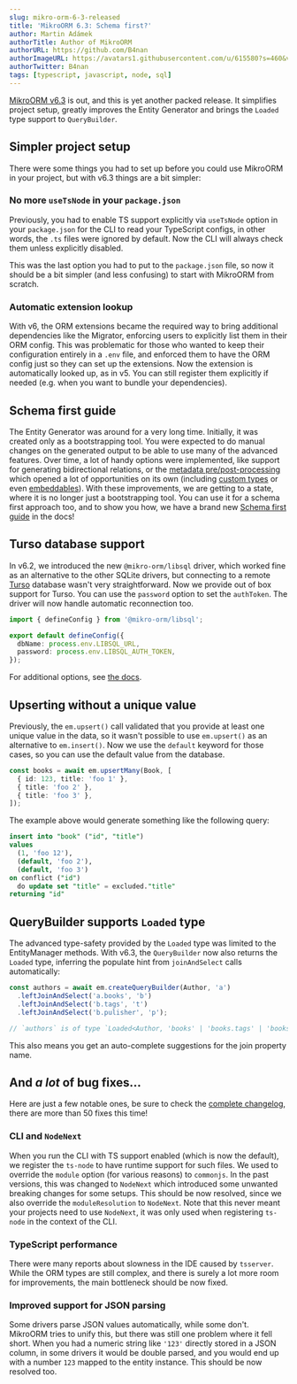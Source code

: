 ```yaml
---
slug: mikro-orm-6-3-released
title: 'MikroORM 6.3: Schema first?'
author: Martin Adámek
authorTitle: Author of MikroORM
authorURL: https://github.com/B4nan
authorImageURL: https://avatars1.githubusercontent.com/u/615580?s=460&v=4
authorTwitter: B4nan
tags: [typescript, javascript, node, sql]
---
```


[MikroORM v6.3](https://github.com/mikro-orm/mikro-orm/releases/tag/v6.3.0) is out, and this is yet another packed release. It simplifies project setup, greatly improves the Entity Generator and brings the `Loaded` type support to `QueryBuilder`.

<!--truncate-->

## Simpler project setup

There were some things you had to set up before you could use MikroORM in your project, but with v6.3 things are a bit simpler:

### No more `useTsNode` in your `package.json`

Previously, you had to enable TS support explicitly via `useTsNode` option in your `package.json` for the CLI to read your TypeScript configs, in other words, the `.ts` files were ignored by default. Now the CLI will always check them unless explicitly disabled.

This was the last option you had to put to the `package.json` file, so now it should be a bit simpler (and less confusing) to start with MikroORM from scratch.

### Automatic extension lookup

With v6, the ORM extensions became the required way to bring additional dependencies like the Migrator, enforcing users to explicitly list them in their ORM config. This was problematic for those who wanted to keep their configuration entirely in a `.env` file, and enforced them to have the ORM config just so they can set up the extensions. Now the extension is automatically looked up, as in v5. You can still register them explicitly if needed (e.g. when you want to bundle your dependencies).

## Schema first guide

The Entity Generator was around for a very long time. Initially, it was created only as a bootstrapping tool. You were expected to do manual changes on the generated output to be able to use many of the advanced features. Over time, a lot of handy options were implemented, like support for generating bidirectional relations, or the [metadata pre/post-processing](/docs/entity-generator#processing-of-generated-metadata) which opened a lot of opportunities on its own (including [custom types](/docs/custom-types) or even [embeddables](/docs/embeddables)). With these improvements, we are getting to a state, where it is no longer just a bootstrapping tool. You can use it for a schema first approach too, and to show you how, we have a brand new [Schema first guide](/docs/schema-first-guide) in the docs!

## Turso database support

In v6.2, we introduced the new `@mikro-orm/libsql` driver, which worked fine as an alternative to the other SQLite drivers, but connecting to a remote [Turso](https://docs.turso.tech/introduction) database wasn't very straightforward. Now we provide out of box support for Turso. You can use the `password` option to set the `authToken`. The driver will now handle automatic reconnection too.

```ts
import { defineConfig } from '@mikro-orm/libsql';

export default defineConfig({
  dbName: process.env.LIBSQL_URL,
  password: process.env.LIBSQL_AUTH_TOKEN,
});
```

For additional options, see [the docs](/docs/usage-with-sql#using-turso-database).

## Upserting without a unique value

Previously, the `em.upsert()` call validated that you provide at least one unique value in the data, so it wasn't possible to use `em.upsert()` as an alternative to `em.insert()`. Now we use the `default` keyword for those cases, so you can use the default value from the database.

```ts
const books = await em.upsertMany(Book, [
  { id: 123, title: 'foo 1' },
  { title: 'foo 2' },
  { title: 'foo 3' },
]);
```

The example above would generate something like the following query:

```sql
insert into "book" ("id", "title")
values
  (1, 'foo 12'),
  (default, 'foo 2'),
  (default, 'foo 3') 
on conflict ("id") 
  do update set "title" = excluded."title" 
returning "id"
```

## QueryBuilder supports `Loaded` type

The advanced type-safety provided by the `Loaded` type was limited to the EntityManager methods. With v6.3, the `QueryBuilder` now also returns the `Loaded` type, inferring the populate hint from `joinAndSelect` calls automatically:

```ts
const authors = await em.createQueryBuilder(Author, 'a')
  .leftJoinAndSelect('a.books', 'b')
  .leftJoinAndSelect('b.tags', 't')
  .leftJoinAndSelect('b.pulisher', 'p');

// `authors` is of type `Loaded<Author, 'books' | 'books.tags' | 'books.publisher'>[]`
```

This also means you get an auto-complete suggestions for the join property name.

## And _a lot_ of bug fixes…

Here are just a few notable ones, be sure to check the [complete changelog](https://github.com/mikro-orm/mikro-orm/releases/tag/v6.3.0), there are more than 50 fixes this time!

### CLI and `NodeNext`

When you run the CLI with TS support enabled (which is now the default), we register the `ts-node` to have runtime support for such files. We used to override the `module` option (for various reasons) to `commonjs`. In the past versions, this was changed to `NodeNext` which introduced some unwanted breaking changes for some setups. This should be now resolved, since we also override the `moduleResolution` to `NodeNext`. Note that this never meant your projects need to use `NodeNext`, it was only used when registering `ts-node` in the context of the CLI.

### TypeScript performance

There were many reports about slowness in the IDE caused by `tsserver`. While the ORM types are still complex, and there is surely a lot more room for improvements, the main bottleneck should be now fixed.

### Improved support for JSON parsing

Some drivers parse JSON values automatically, while some don't. MikroORM tries to unify this, but there was still one problem where it fell short. When you had a numeric string like `'123'` directly stored in a JSON column, in some drivers it would be double parsed, and you would end up with a number `123` mapped to the entity instance. This should be now resolved too.
